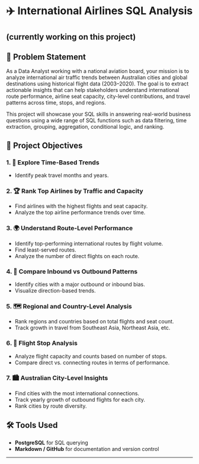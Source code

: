 # ✈️ International Airlines SQL Analysis 
## (currently working on this project)

## 🧩 Problem Statement

As a Data Analyst working with a national aviation board, your mission is to analyze international air traffic trends between Australian cities and global destinations using historical flight data (2003–2020). The goal is to extract actionable insights that can help stakeholders understand international route performance, airline seat capacity, city-level contributions, and travel patterns across time, stops, and regions.

This project will showcase your SQL skills in answering real-world business questions using a wide range of SQL functions such as data filtering, time extraction, grouping, aggregation, conditional logic, and ranking.

## 🎯 Project Objectives

### 1. 📅 Explore Time-Based Trends
- Identify peak travel months and years.

### 2. 🏆 Rank Top Airlines by Traffic and Capacity
- Find airlines with the highest flights and seat capacity.
- Analyze the top airline performance trends over time.

### 3. 🌍 Understand Route-Level Performance
- Identify top-performing international routes by flight volume.
- Find least-served routes.
- Analyze the number of direct flights on each route.

### 4. 🔄 Compare Inbound vs Outbound Patterns
- Identify cities with a major outbound or inbound bias.
- Visualize direction-based trends.

### 5. 🗺️ Regional and Country-Level Analysis
- Rank regions and countries based on total flights and seat count.
- Track growth in travel from Southeast Asia, Northeast Asia, etc.

### 6. 🛑 Flight Stop Analysis
- Analyze flight capacity and counts based on number of stops.
- Compare direct vs. connecting routes in terms of performance.

### 7. 🏙️ Australian City-Level Insights
- Find cities with the most international connections.
- Track yearly growth of outbound flights for each city.
- Rank cities by route diversity.

## 🛠️ Tools Used
- **PostgreSQL** for SQL querying
- **Markdown / GitHub** for documentation and version control

---
